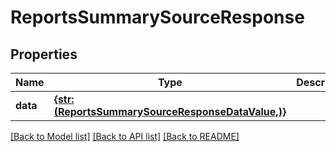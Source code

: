 # ReportsSummarySourceResponse


## Properties
Name | Type | Description | Notes
------------ | ------------- | ------------- | -------------
**data** | [**{str: (ReportsSummarySourceResponseDataValue,)}**](ReportsSummarySourceResponseDataValue.md) |  | 


[[Back to Model list]](../../README.md#models) [[Back to API list]](../../README.md#available-methods) [[Back to README]](../../README.md)


